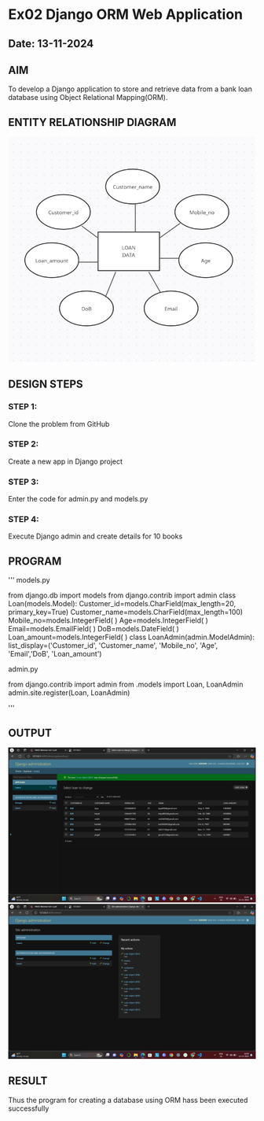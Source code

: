 # Ex02 Django ORM Web Application
## Date: 13-11-2024

## AIM
To develop a Django application to store and retrieve data from a bank loan database using Object Relational Mapping(ORM).

## ENTITY RELATIONSHIP DIAGRAM
![alt text](<Screenshot 2024-11-13 182942.png>)



## DESIGN STEPS

### STEP 1:
Clone the problem from GitHub

### STEP 2:
Create a new app in Django project

### STEP 3:
Enter the code for admin.py and models.py

### STEP 4:
Execute Django admin and create details for 10 books

## PROGRAM
'''
models.py

from django.db import models
from django.contrib import admin
class Loan(models.Model):
    Customer_id=models.CharField(max_length=20, primary_key=True)
    Customer_name=models.CharField(max_length=100)
    Mobile_no=models.IntegerField( )
    Age=models.IntegerField( )
    Email=models.EmailField( )
    DoB=models.DateField( )
    Loan_amount=models.IntegerField( )
class LoanAdmin(admin.ModelAdmin):
    list_display=('Customer_id', 'Customer_name', 'Mobile_no', 'Age', 'Email','DoB', 'Loan_amount')


admin.py

from django.contrib import admin
from .models import Loan, LoanAdmin
admin.site.register(Loan, LoanAdmin)

'''




## OUTPUT
![alt text](<Screenshot (9).png>)
![alt text](<Screenshot (10).png>)


## RESULT
Thus the program for creating a database using ORM hass been executed successfully
